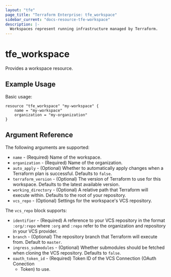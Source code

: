 ```yaml
---
layout: "tfe"
page_title: "Terraform Enterprise: tfe_workspace"
sidebar_current: "docs-resource-tfe-workspace"
description: |-
  Workspaces represent running infrastructure managed by Terraform.
---
```


# tfe_workspace

Provides a workspace resource.

## Example Usage

Basic usage:

```hcl
resource "tfe_workspace" "my-workspace" {
	name = "my-workspace"
	organization = "my-organization"
}
```

## Argument Reference

The following arguments are supported:

* `name` - (Required) Name of the workspace.
* `organization` - (Required) Name of the organization.
* `auto_apply` - (Optional) Whether to automatically apply changes when a
  Terraform plan is successful. Defaults to `false`.
* `terraform_version` - (Optional) The version of Terraform to use for this
  workspace. Defaults to the latest available version.
* `working_directory` - (Optional) A relative path that Terraform will execute
  within.  Defaults to the root of your repository.
* `vcs_repo` - (Optional) Settings for the workspace's VCS repository.

The `vcs_repo` block supports:

* `identifier` - (Required) A reference to your VCS repository in the format
  `:org/:repo` where `:org` and `:repo` refer to the organization and repository
  in your VCS provider.
* `branch` - (Optional) The repository branch that Terraform will execute from.
  Default to `master`.
* `ingress_submodules` - (Optional) Whether submodules should be fetched when
  cloning the VCS repository. Defaults to `false`.
* `oauth_token_id` - (Required) Token ID of the VCS Connection (OAuth Conection
  + Token) to use.
